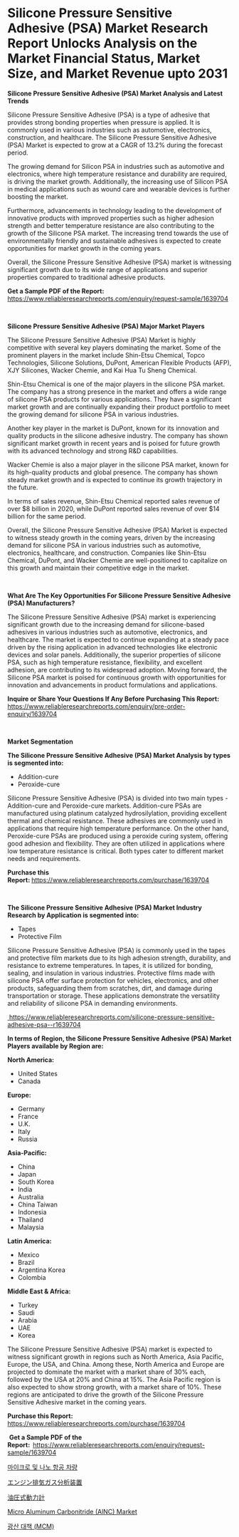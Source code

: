 <p><h1>Silicone Pressure Sensitive Adhesive (PSA) Market Research Report Unlocks Analysis on the Market Financial Status, Market Size, and Market Revenue upto 2031</h1></p><p><strong>Silicone Pressure Sensitive Adhesive (PSA) Market Analysis and Latest Trends</strong></p>
<p><p>Silicone Pressure Sensitive Adhesive (PSA) is a type of adhesive that provides strong bonding properties when pressure is applied. It is commonly used in various industries such as automotive, electronics, construction, and healthcare. The Silicone Pressure Sensitive Adhesive (PSA) Market is expected to grow at a CAGR of 13.2% during the forecast period. </p><p>The growing demand for Silicon PSA in industries such as automotive and electronics, where high temperature resistance and durability are required, is driving the market growth. Additionally, the increasing use of Silicon PSA in medical applications such as wound care and wearable devices is further boosting the market. </p><p>Furthermore, advancements in technology leading to the development of innovative products with improved properties such as higher adhesion strength and better temperature resistance are also contributing to the growth of the Silicone PSA market. The increasing trend towards the use of environmentally friendly and sustainable adhesives is expected to create opportunities for market growth in the coming years. </p><p>Overall, the Silicone Pressure Sensitive Adhesive (PSA) market is witnessing significant growth due to its wide range of applications and superior properties compared to traditional adhesive products.</p></p>
<p><strong>Get a Sample PDF of the Report:&nbsp;</strong> <a href="https://www.reliableresearchreports.com/enquiry/request-sample/1639704">https://www.reliableresearchreports.com/enquiry/request-sample/1639704</a></p>
<p>&nbsp;</p>
<p><strong>Silicone Pressure Sensitive Adhesive (PSA) Major Market Players</strong></p>
<p><p>The Silicone Pressure Sensitive Adhesive (PSA) Market is highly competitive with several key players dominating the market. Some of the prominent players in the market include Shin-Etsu Chemical, Topco Technologies, Silicone Solutions, DuPont, American Flexible Products (AFP), XJY Silicones, Wacker Chemie, and Kai Hua Tu Sheng Chemical.</p><p>Shin-Etsu Chemical is one of the major players in the silicone PSA market. The company has a strong presence in the market and offers a wide range of silicone PSA products for various applications. They have a significant market growth and are continually expanding their product portfolio to meet the growing demand for silicone PSA in various industries.</p><p>Another key player in the market is DuPont, known for its innovation and quality products in the silicone adhesive industry. The company has shown significant market growth in recent years and is poised for future growth with its advanced technology and strong R&D capabilities.</p><p>Wacker Chemie is also a major player in the silicone PSA market, known for its high-quality products and global presence. The company has shown steady market growth and is expected to continue its growth trajectory in the future.</p><p>In terms of sales revenue, Shin-Etsu Chemical reported sales revenue of over $8 billion in 2020, while DuPont reported sales revenue of over $14 billion for the same period.</p><p>Overall, the Silicone Pressure Sensitive Adhesive (PSA) Market is expected to witness steady growth in the coming years, driven by the increasing demand for silicone PSA in various industries such as automotive, electronics, healthcare, and construction. Companies like Shin-Etsu Chemical, DuPont, and Wacker Chemie are well-positioned to capitalize on this growth and maintain their competitive edge in the market.</p></p>
<p>&nbsp;</p>
<p><strong>What Are The Key Opportunities For Silicone Pressure Sensitive Adhesive (PSA) Manufacturers?</strong></p>
<p><p>The Silicone Pressure Sensitive Adhesive (PSA) market is experiencing significant growth due to the increasing demand for silicone-based adhesives in various industries such as automotive, electronics, and healthcare. The market is expected to continue expanding at a steady pace driven by the rising application in advanced technologies like electronic devices and solar panels. Additionally, the superior properties of silicone PSA, such as high temperature resistance, flexibility, and excellent adhesion, are contributing to its widespread adoption. Moving forward, the Silicone PSA market is poised for continuous growth with opportunities for innovation and advancements in product formulations and applications.</p></p>
<p><strong>Inquire or Share Your Questions If Any Before Purchasing This Report:</strong> <a href="https://www.reliableresearchreports.com/enquiry/pre-order-enquiry/1639704">https://www.reliableresearchreports.com/enquiry/pre-order-enquiry/1639704</a></p>
<p>&nbsp;</p>
<p><strong>Market Segmentation</strong></p>
<p><strong>The Silicone Pressure Sensitive Adhesive (PSA) Market Analysis by types is segmented into:</strong></p>
<p><ul><li>Addition-cure</li><li>Peroxide-cure</li></ul></p>
<p><p>Silicone Pressure Sensitive Adhesive (PSA) is divided into two main types - Addition-cure and Peroxide-cure markets. Addition-cure PSAs are manufactured using platinum catalyzed hydrosilylation, providing excellent thermal and chemical resistance. These adhesives are commonly used in applications that require high temperature performance. On the other hand, Peroxide-cure PSAs are produced using a peroxide curing system, offering good adhesion and flexibility. They are often utilized in applications where low temperature resistance is critical. Both types cater to different market needs and requirements.</p></p>
<p><strong>Purchase this Report:&nbsp;</strong><a href="https://www.reliableresearchreports.com/purchase/1639704">https://www.reliableresearchreports.com/purchase/1639704</a></p>
<p>&nbsp;</p>
<p><strong>The Silicone Pressure Sensitive Adhesive (PSA) Market Industry Research by Application is segmented into:</strong></p>
<p><ul><li>Tapes</li><li>Protective Film</li></ul></p>
<p><p>Silicone Pressure Sensitive Adhesive (PSA) is commonly used in the tapes and protective film markets due to its high adhesion strength, durability, and resistance to extreme temperatures. In tapes, it is utilized for bonding, sealing, and insulation in various industries. Protective films made with silicone PSA offer surface protection for vehicles, electronics, and other products, safeguarding them from scratches, dirt, and damage during transportation or storage. These applications demonstrate the versatility and reliability of silicone PSA in demanding environments.</p></p>
<p><a href="https://www.reliableresearchreports.com/silicone-pressure-sensitive-adhesive-psa--r1639704">&nbsp;https://www.reliableresearchreports.com/silicone-pressure-sensitive-adhesive-psa--r1639704</a></p>
<p><strong>In terms of Region, the Silicone Pressure Sensitive Adhesive (PSA) Market Players available by Region are:</strong></p>
<p>
    <p> <strong> North America: </strong>
        <ul>
            <li>United States</li>
            <li>Canada</li>
        </ul>
        </p> 
    <p> <strong> Europe: </strong>
        <ul>
            <li>Germany</li>
            <li>France</li>
            <li>U.K.</li>
            <li>Italy</li>
            <li>Russia</li>
        </ul>
        </p> 
    <p> <strong> Asia-Pacific: </strong>
        <ul>
            <li>China</li>
            <li>Japan</li>
            <li>South Korea</li>
            <li>India</li>
            <li>Australia</li>
            <li>China Taiwan</li>
            <li>Indonesia</li>
            <li>Thailand</li>
            <li>Malaysia</li>
        </ul>
        </p> 
    <p> <strong> Latin America: </strong>
        <ul>
            <li>Mexico</li>
            <li>Brazil</li>
            <li>Argentina Korea</li>
            <li>Colombia</li>
        </ul>
        </p> 
    <p> <strong> Middle East & Africa: </strong>
        <ul>
            <li>Turkey</li>
            <li>Saudi</li>
            <li>Arabia</li>
            <li>UAE</li>
            <li>Korea</li>
        </ul>
    </p>
    </p>
<p><p>The Silicone Pressure Sensitive Adhesive (PSA) market is expected to witness significant growth in regions such as North America, Asia Pacific, Europe, the USA, and China. Among these, North America and Europe are projected to dominate the market with a market share of 30% each, followed by the USA at 20% and China at 15%. The Asia Pacific region is also expected to show strong growth, with a market share of 10%. These regions are anticipated to drive the growth of the Silicone Pressure Sensitive Adhesive market in the coming years.</p></p>
<p><strong>Purchase this Report: </strong><a href="https://www.reliableresearchreports.com/purchase/1639704">https://www.reliableresearchreports.com/purchase/1639704</a></p>
<p>&nbsp;<strong>Get a Sample PDF of the Report:&nbsp;&nbsp;</strong><a href="https://www.reliableresearchreports.com/enquiry/request-sample/1639704">https://www.reliableresearchreports.com/enquiry/request-sample/1639704</a></p>
<p><strong></strong></p>
<p><p><a href="https://github.com/xvz497517413/Market-Research-Report-List-2/blob/main/7960025141891.md">마이크로 및 나노 항공 차량</a></p><p><a href="https://github.com/dawson566/Market-Research-Report-List-1/blob/main/8095441136363.md">エンジン排気ガス分析装置</a></p><p><a href="https://github.com/DeonBoer2023/Market-Research-Report-List-1/blob/main/9639837136364.md">油圧式動力計</a></p><p><a href="https://github.com/marloy8/Market-Research-Report-List-5/blob/main/micro-aluminum-carbonitride-alnc-market.md">Micro Aluminum Carbonitride (AlNC) Market</a></p><p><a href="https://github.com/vskv4779xr1/Market-Research-Report-List-2/blob/main/5476127141892.md">광산 대책 (MCM)</a></p></p>